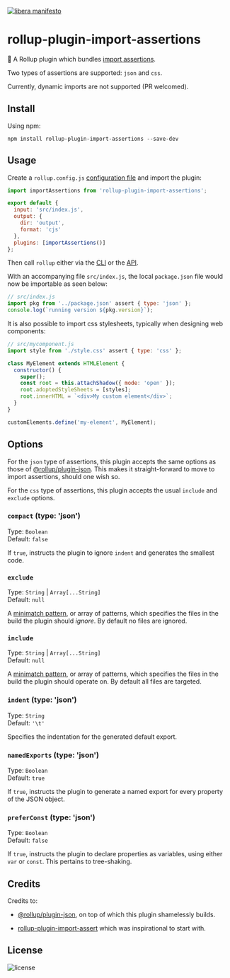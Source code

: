 [![libera manifesto](https://img.shields.io/badge/libera-manifesto-lightgrey.svg)](https://liberamanifesto.com)

# rollup-plugin-import-assertions

🍣 A Rollup plugin which bundles [import assertions](https://github.com/tc39/proposal-import-assertions).

Two types of assertions are supported: `json` and `css`.

Currently, dynamic imports are not supported (PR welcomed).

## Install

Using npm:

```console
npm install rollup-plugin-import-assertions --save-dev
```

## Usage

Create a `rollup.config.js` [configuration file](https://www.rollupjs.org/guide/en/#configuration-files) and import the plugin:

```js
import importAssertions from 'rollup-plugin-import-assertions';

export default {
  input: 'src/index.js',
  output: {
    dir: 'output',
    format: 'cjs'
  },
  plugins: [importAssertions()]
};
```

Then call `rollup` either via the [CLI](https://www.rollupjs.org/guide/en/#command-line-reference) or the [API](https://www.rollupjs.org/guide/en/#javascript-api).

With an accompanying file `src/index.js`, the local `package.json` file would now be importable as seen below:

```js
// src/index.js
import pkg from '../package.json' assert { type: 'json' };
console.log(`running version ${pkg.version}`);
```

It is also possible to import css stylesheets, typically when designing web components:

```js
// src/mycomponent.js
import style from './style.css' assert { type: 'css' };

class MyElement extends HTMLElement {
  constructor() {
    super();
    const root = this.attachShadow({ mode: 'open' });
    root.adoptedStyleSheets = [styles];
    root.innerHTML = `<div>My custom element</div>`;
  }
}

customElements.define('my-element', MyElement);
```

## Options

For the `json` type of assertions, this plugin accepts the same options
as those of [@rollup/plugin-json](https://github.com/rollup/plugins/tree/master/packages/json/).
This makes it straight-forward to move to import assertions, should one wish so.

For the `css` type of assertions, this plugin accepts the usual `include` and `exclude` options.

### `compact` (type: 'json')

Type: `Boolean`<br>
Default: `false`

If `true`, instructs the plugin to ignore `indent` and generates the smallest code.

### `exclude`

Type: `String` | `Array[...String]`<br>
Default: `null`

A [minimatch pattern](https://github.com/isaacs/minimatch), or array of patterns, which specifies the files in the build the plugin should _ignore_. By default no files are ignored.

### `include`

Type: `String` | `Array[...String]`<br>
Default: `null`

A [minimatch pattern](https://github.com/isaacs/minimatch), or array of patterns, which specifies the files in the build the plugin should operate on. By default all files are targeted.

### `indent` (type: 'json')

Type: `String`<br>
Default: `'\t'`

Specifies the indentation for the generated default export.

### `namedExports` (type: 'json')

Type: `Boolean`<br>
Default: `true`

If `true`, instructs the plugin to generate a named export for every property of the JSON object.

### `preferConst` (type: 'json')

Type: `Boolean`<br>
Default: `false`

If `true`, instructs the plugin to declare properties as variables, using either `var` or `const`. This pertains to tree-shaking.

## Credits

Credits to:

- [@rollup/plugin-json](https://github.com/rollup/plugins/tree/master/packages/json/),
  on top of which this plugin shamelessly builds.

- [rollup-plugin-import-assert](https://github.com/calebdwilliams/rollup-plugin-import-assert) which was inspirational to start with.

## License

![license](https://img.shields.io/github/license/swiing/rollup-plugin-import-assertions)
